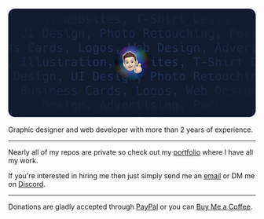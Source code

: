 ![banner](github.svg)


Graphic designer and web developer with more than 2 years of experience.

---

Nearly all of my repos are private so check out my [portfolio](https://czerwonka.dev) where I have all my work.


If you're interested in hiring me then just simply send me an [email](mailto:maciej@czerwonka.dev) or DM me on [Discord](https://discord.com/users/1086954897360040107).

---

Donations are gladly accepted through [PayPal](https://paypal.me/MaciejCzerwonkaDEV) or you can [Buy Me a Coffee](https://www.buymeacoffee.com/maciejczerwonka).
